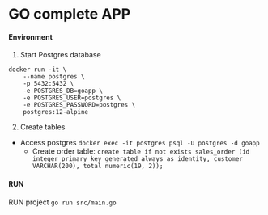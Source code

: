 # GO complete APP


#### Environment 

1. Start Postgres database 
```
docker run -it \
    --name postgres \
    -p 5432:5432 \
    -e POSTGRES_DB=goapp \
    -e POSTGRES_USER=postgres \
    -e POSTGRES_PASSWORD=postgres \
    postgres:12-alpine
```    
2. Create tables 

- Access postgres `docker exec -it postgres psql -U postgres -d goapp`
    - Create order table: ``create table if not exists sales_order (id integer primary key generated always as identity, customer VARCHAR(200), total numeric(19, 2));``

#### RUN

RUN project ``go run src/main.go``